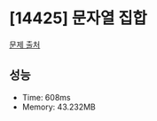 # [14425] 문자열 집합

[문제 출처](https://www.acmicpc.net/problem/14425)

## 성능

- Time: 608ms
- Memory: 43.232MB